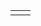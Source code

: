 <table>
<tr>
<td valign="top" width="50%">

<!-- waka-box start -->
<!-- waka-box end -->

</td>
<td valign="top" width="50%">

<!-- steam-box start -->
<!-- steam-box end -->

</td>
</tr>
</table>
